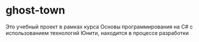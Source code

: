 # ghost-town

Это учебный проект в рамках курса Основы программирования на C# с использованием технологий Юнити, находится в процессе разработки
